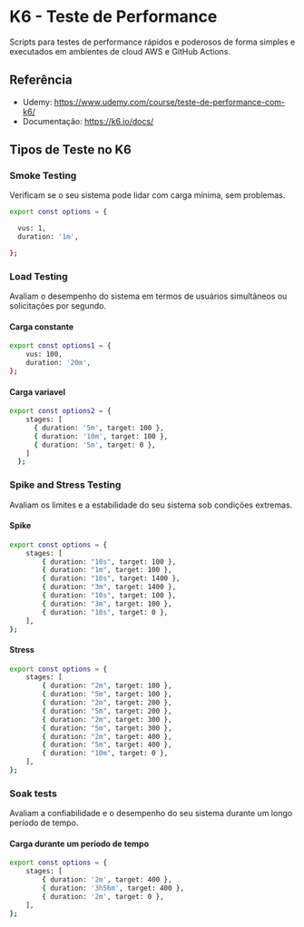 
# K6 - Teste de Performance

Scripts para testes de performance rápidos e poderosos de forma simples e executados em ambientes de cloud AWS e GitHub Actions.


## Referência

 - Udemy: https://www.udemy.com/course/teste-de-performance-com-k6/
 - Documentação: https://k6.io/docs/
 

## Tipos de Teste no K6

### Smoke Testing

Verificam se o seu sistema pode lidar com carga mínima, sem problemas.
```bash
export const options = {

  vus: 1,
  duration: '1m',

};
```

### Load Testing

Avaliam o desempenho do sistema em termos de usuários simultâneos ou solicitações por segundo.

#### Carga constante
```bash
export const options1 = {
    vus: 100,
    duration: '20m',
};
```

#### Carga variavel
```bash
export const options2 = {
    stages: [
      { duration: '5m', target: 100 }, 
      { duration: '10m', target: 100 }, 
      { duration: '5m', target: 0 }, 
    ]
  };
```

### Spike and Stress Testing 

Avaliam os limites e a estabilidade do seu sistema sob condições extremas.

#### Spike
```bash
export const options = {
    stages: [
        { duration: "10s", target: 100 }, 
        { duration: "1m", target: 100 },
        { duration: "10s", target: 1400 }, 
        { duration: "3m", target: 1400 }, 
        { duration: "10s", target: 100 }, 
        { duration: "3m", target: 100 },
        { duration: "10s", target: 0 },
    ],
};
```

#### Stress
```bash
export const options = {
    stages: [
        { duration: "2m", target: 100 }, 
        { duration: "5m", target: 100 },
        { duration: "2m", target: 200 },
        { duration: "5m", target: 200 },
        { duration: "2m", target: 300 },
        { duration: "5m", target: 300 },
        { duration: "2m", target: 400 }, 
        { duration: "5m", target: 400 },
        { duration: "10m", target: 0 },
    ],
};
```

### Soak tests 

Avaliam a confiabilidade e o desempenho do seu sistema durante um longo período de tempo.

#### Carga durante um período de tempo
```bash
export const options = {
    stages: [
        { duration: '2m', target: 400 },
        { duration: '3h56m', target: 400 }, 
        { duration: '2m', target: 0 }, 
    ],
};
```
